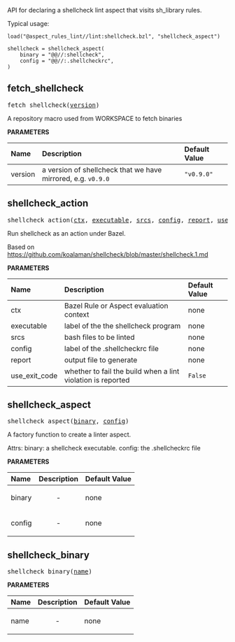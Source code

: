 <!-- Generated with Stardoc: http://skydoc.bazel.build -->

API for declaring a shellcheck lint aspect that visits sh_library rules.

Typical usage:

```
load("@aspect_rules_lint//lint:shellcheck.bzl", "shellcheck_aspect")

shellcheck = shellcheck_aspect(
    binary = "@@//:shellcheck",
    config = "@@//:.shellcheckrc",
)
```


<a id="fetch_shellcheck"></a>

## fetch_shellcheck

<pre>
fetch_shellcheck(<a href="#fetch_shellcheck-version">version</a>)
</pre>

A repository macro used from WORKSPACE to fetch binaries

**PARAMETERS**


| Name  | Description | Default Value |
| :------------- | :------------- | :------------- |
| <a id="fetch_shellcheck-version"></a>version |  a version of shellcheck that we have mirrored, e.g. <code>v0.9.0</code>   |  <code>"v0.9.0"</code> |


<a id="shellcheck_action"></a>

## shellcheck_action

<pre>
shellcheck_action(<a href="#shellcheck_action-ctx">ctx</a>, <a href="#shellcheck_action-executable">executable</a>, <a href="#shellcheck_action-srcs">srcs</a>, <a href="#shellcheck_action-config">config</a>, <a href="#shellcheck_action-report">report</a>, <a href="#shellcheck_action-use_exit_code">use_exit_code</a>)
</pre>

Run shellcheck as an action under Bazel.

Based on https://github.com/koalaman/shellcheck/blob/master/shellcheck.1.md


**PARAMETERS**


| Name  | Description | Default Value |
| :------------- | :------------- | :------------- |
| <a id="shellcheck_action-ctx"></a>ctx |  Bazel Rule or Aspect evaluation context   |  none |
| <a id="shellcheck_action-executable"></a>executable |  label of the the shellcheck program   |  none |
| <a id="shellcheck_action-srcs"></a>srcs |  bash files to be linted   |  none |
| <a id="shellcheck_action-config"></a>config |  label of the .shellcheckrc file   |  none |
| <a id="shellcheck_action-report"></a>report |  output file to generate   |  none |
| <a id="shellcheck_action-use_exit_code"></a>use_exit_code |  whether to fail the build when a lint violation is reported   |  <code>False</code> |


<a id="shellcheck_aspect"></a>

## shellcheck_aspect

<pre>
shellcheck_aspect(<a href="#shellcheck_aspect-binary">binary</a>, <a href="#shellcheck_aspect-config">config</a>)
</pre>

A factory function to create a linter aspect.

Attrs:
    binary: a shellcheck executable.
    config: the .shellcheckrc file

**PARAMETERS**


| Name  | Description | Default Value |
| :------------- | :------------- | :------------- |
| <a id="shellcheck_aspect-binary"></a>binary |  <p align="center"> - </p>   |  none |
| <a id="shellcheck_aspect-config"></a>config |  <p align="center"> - </p>   |  none |


<a id="shellcheck_binary"></a>

## shellcheck_binary

<pre>
shellcheck_binary(<a href="#shellcheck_binary-name">name</a>)
</pre>



**PARAMETERS**


| Name  | Description | Default Value |
| :------------- | :------------- | :------------- |
| <a id="shellcheck_binary-name"></a>name |  <p align="center"> - </p>   |  none |


